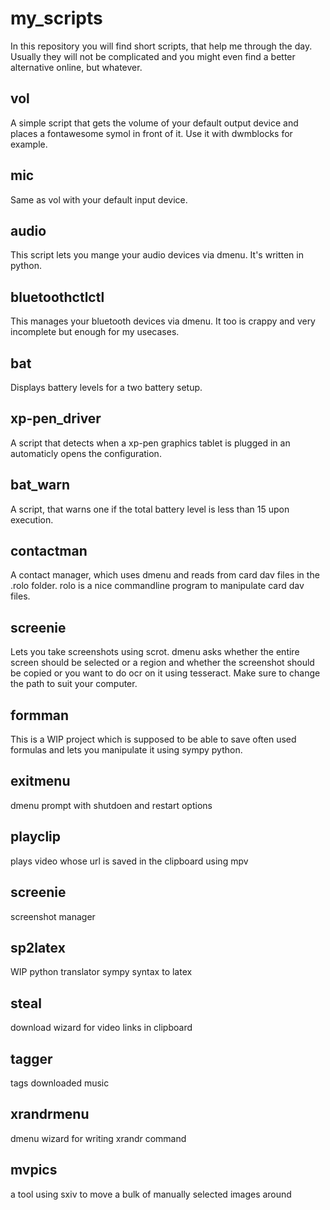 # my_scripts

In this repository you will find short scripts, that help me through the day.
Usually they will not be complicated and you might even find a better
alternative online, but whatever.

## vol

A simple script that gets the volume of your default output device and places
a fontawesome symol in front of it. Use it with dwmblocks for example.

## mic

Same as vol with your default input device.

## audio

This script lets you mange your audio devices via dmenu. It's written in
python.

## bluetoothctlctl

This manages your bluetooth devices via dmenu. It too is crappy and very
incomplete but enough for my usecases.

## bat

Displays battery levels for a two battery setup.

## xp-pen_driver

A script that detects when a xp-pen graphics tablet is plugged in an
automaticly opens the configuration.

## bat_warn

A script, that warns one if the total battery level is less than 15 upon
execution.

## contactman

A contact manager, which uses dmenu and reads from card dav files in the .rolo
folder. rolo is a nice commandline program to manipulate card dav files.

## screenie

Lets you take screenshots using scrot. dmenu asks whether the entire screen
should be selected or a region and whether the screenshot should be copied
or you want to do ocr on it using tesseract. Make sure to change the path to
suit your computer.

## formman

This is a WIP project which is supposed to be able to save often used formulas
and lets you manipulate it using sympy python.

## exitmenu

dmenu prompt with shutdoen and restart options

## playclip

plays video whose url is saved in the clipboard using mpv

## screenie

screenshot manager

## sp2latex

WIP python translator sympy syntax to latex

## steal

download wizard for video links in clipboard

## tagger

tags downloaded music

## xrandrmenu

dmenu wizard for writing xrandr command

## mvpics

a tool using sxiv to move a bulk of manually selected images around
